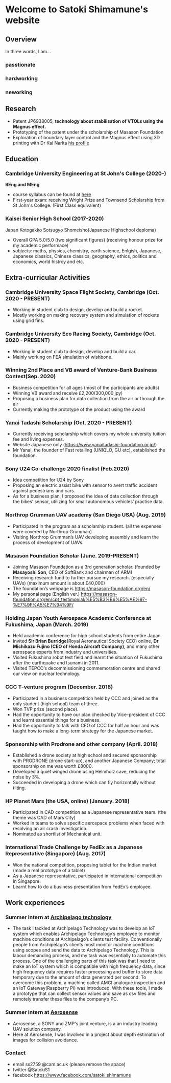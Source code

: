 
# Welcome to Satoki Shimamune's website

## Overview
In three words, I am...
### passtionate

### hardworking

### neworking

## Research
- Patent JP6938005, **technology about stabilisation of VTOLs using the Magnus effect.**
- Prototyping of the patent under the scholarship of Masason Foundation
- Exploration of boundary layer control and the Magnus effect using 3D printing with Dr Kai Narita [his profile](http://labusers.net/~knarita/)



## Education
### Cambridge University Engineering at St John's College (2020-)
**BEng and MEng**
- course syllabus can be found at [here](http://teaching.eng.cam.ac.uk/content/part-ib-syllabuses-links-line-resources)
- First-year exam: receiving Wright Prize and Townsend Scholarship from St John's College. (First Class equivalent)

### Kaisei Senior High School (2017-2020)
Japan Kotogakko Sotsugyo Shomeisho(Japanese Highschool deploma)
- Overall GPA 5.0/5.0 (two significant figures) (receiving honour prize for my academic performace)
- _subjects_: maths, physics, chemistry, earth science, Enlgish, Japanese, Japanese classics, Chinese classics, geography, ethics, politics and economics, world histroy and etc.

## Extra-curricular Activities
### Cambridge University Space Flight Society, Cambridge (Oct. 2020 - PRESENT)
- Working in student club to design, develop and build a rocket.
-	Mostly working on making recovery system and simulation of rockets using grid fins.

### Cambridge University Eco Racing Society, Cambridge (Oct. 2020 - PRESENT)
-	Working in student club to design, develop and build a car.
-	Mainly working on FEA simulation of wishbone.


### Winning 2nd Place and VB award of Venture-Bank Business Contest(Sep. 2020)
-	Business competition for all ages (most of the participants are adults)
-	Winning VB award and receive £2,200(300,000 jpy)
-	Proposing a business plan for data collection from the air or through the air
-	Currently making the prototype of the product using the award

### Yanai Tadashi Scholarship	(Oct. 2020 - PRESENT)
-	Currently receiving scholarship which covers my whole university tuition fee and living expenses.
-	Website Japanese only (https://www.yanaitadashi-foundation.or.jp/)
-	Mr Yanai, the founder of Fast retailing (UNIQLO, GU etc), established the foundation.

### Sony U24 Co-challenge 2020 finalist	(Feb.2020) 
-	Idea competition for U24 by Sony
-	Proposing an electric assist bike with sensor to avert traffic accident against pedestrians and cars.
-	As for a business plan, I proposed the idea of data collection through the bikes’ sensor, utilizing for small autonomous vehicles’ practise data.

### Northrop Grumman UAV academy (San Diego USA) (Aug. 2019)
-	Participated in the program as a scholarship student. (all the expenses were covered by Northrop Grumman)
-	Visiting Northrop Grumman’s UAV developing assembly and learn the process of development of UAVs.

### Masason Foundation Scholar (June. 2019-PRESENT)
-	Joining Masason Foundation as a 3rd generation scholar. (founded by **Masayoshi Son**, CEO of SoftBank and chairman of ARM)
-	Receiving research fund to further pursue my research. (especially UAVs) (maximum amount is about £40,000)
-	The foundation’s webpage is https://masason-foundation.org/en/ 
-	My personal page (English ver.)  https://masason-foundation.org/en/cpt_testimonial/%E5%B3%B6%E5%AE%97-%E7%9F%A5%E7%94%9F/ 

### Holding Japan Youth Aerospace Academic Conference at Fukushima, Japan (March. 2019)
-	Held academic conference for high school students from entire Japan.
-	Invited **Sir Brian Burridge**(Royal Aeronautical Society CEO) online, **Dr Michikazu Fujino (CEO of Honda Aircraft Company)**, and many other aerospace experts from industry and universities.
-	Visited Fukushima robot test field and learnt the situation of Fukushima after the earthquake and tsunami in 2011.
-	Visited TEPCO’s decommissioning commemoration centre and shared our view on nuclear technology.

### CCC T-venture program	(December. 2018)
-	Participated in a business competition held by CCC and joined as the only student (high school) team of three.
-	Won TVP prize (second place).
-	Had the opportunity to have our plan checked by Vice-president of CCC and learnt essential things for a business.
-	Had the opportunity to talk with CEO of CCC for half an hour and was taught how to make a long-term strategy for the Japanese market.

### Sponsorship with Prodrone and other company	(April. 2018)
-	Established a drone society at high school and secured sponsorship with PRODRONE (drone start-up), and another Japanese Company; total sponsorship on me was worth £8000.
-	Developed a quiet winged drone using Helmholz cave, reducing the noise by 3%.
-	Succeeded in developing a drone which can fly horizontally without tilting.

### HP Planet Mars (the USA, online) 	(January. 2018)
-	Participated in CAD competition as a Japanese representative team. (the theme was CAD of Mars City)
-	Worked in teams to solve specific aerospace problems when faced with resolving an air crash investigation.
-	Nominated as shortlist of Mechanical unit.

### International Trade Challenge by FedEx as a Japanese Representative (Singapore) (Aug. 2017)
-	Won the national competition, proposing tablet for the Indian market. (made a real prototype of a tablet)
-	As a Japanese representative, participated in international competition in Singapore.
-	Learnt how to do a business presentation from FedEx’s employee.



## Work experiences

### Summer intern at [Archipelago technology](https://www.archipelagotechnology.com/)
- The task I tackled at Archipelago Technology was to develop an IoT system which enables Archipelago Technology’s employee to monitor machine conditions at Archipelago’s clients test facility. Conventionally people from Archipelago’s clients must monitor machine conditions using scopes and send the data to Archipelago Technology. This is labour demanding process, and my task was essentially to automate this process. One of the challenging parts of this task was that I need to make an IoT system which is compatible with high frequency data, since high frequency data requires faster processing and buffer to store data temporary due to the amount of data generated per second. To overcome this problem, a machine called AMCI analogue inspection and an IoT Gateway(Raspberry Pi) was introduced. With these tools, I made a prototype that can collect sensor values and save as csv files and remotely transfer these files to the company’s PC. 

### Summer intern at [Aerosense](https://aerosense.co.jp/english)
- Aerosense, a SONY and ZMP's joint venture, is a an industry leadnig UAV solution company.
- Here at Aerosense, I was involved in a project about depth estimation of images for collision avoidance.  



### Contact

- email
ss2759     @cam.ac.uk (please remove the space)
- twitter
@SatokiS1
- facebook
https://www.facebook.com/satoki.shimamune
